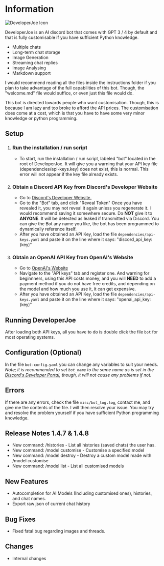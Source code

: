 # Information

![DeveloperJoe Icon](https://i.imgur.com/SgdL99Y.png)

DeveloperJoe is an AI discord bot that comes with GPT 3 / 4 by default and that is fully customisable if you have sufficient Python knowledge.

- Multiple chats
- Long-term chat storage
- Image Generation
- Streaming chat replies
- Image Analysing
- Markdown support

I would recommend reading all the files inside the instructions folder if you plan to take advantage of the full capabilities of this bot. Though, the "welcome.md" file would suffice, or even just this file would do.

This bot is directed towards people who want customisation. Though, this is because I am lazy and too broke to afford the API prices. The customisation does come at a cost, which is that you have to have some very minor knowledge or python programming.

## Setup

1. ### Run the installation / run script

    - To start, run the installation / run script, labeled "bot" located in the root of DeveloperJoe. It will give you a warning that your API key file (dependencies/api-keys.key) does not exist, this is normal. This error will not appear if the key file already exists.

2. ### Obtain a Discord API Key from Discord's Developer Website

    - Go to [Discord's Developer Website.](https://discord.com/developers/applications)
    - Go to the "Bot" tab, and click "Reveal Token" Once you have revealed it, you may not reveal it again unless you regenerate it. I would recommend saving it somewhere secure. Do **NOT** give it to **ANYONE**. It will be detected as leaked if transmitted via Discord. You can give the Bot any name you like, the bot has been programmed to dynamically reference itself.
    - After you have obtained an API Key, load the file `dependencies/api-keys.yaml` and paste it on the line where it says: "discord_api_key: (key)"

3. ### Obtain an OpenAI API Key from OpenAI's Website

    - Go to [OpenAI's Website](https://platform.openai.com/account)
    - Navigate to the "API keys" tab and register one. And warning for beginnners, using this API costs money, and you will **NEED** to add a payment method if you do not have free credits, and depending on the model and how much you use it, it can get expensive.
    - After you have obtained an API Key, load the file `dependencies/api-keys.yaml` and paste it on the line where it says: "openai_api_key: (key)"

## Running DeveloperJoe

After loading both API keys, all you have to do is double click the file `bot` for most operating systems.

## Configuration (Optional)

In the file `bot-config.yaml` you can change any variables to suit your needs. *Note; it is recommended to set `bot_name` to the same name as is set in the [Discord's Developer Portal](https://discord.com/developers/applications), though, it will not cause any problems if not.*

## Errors

If there are any errors, check the file `misc/bot_log.log`, contact me, and give me the contents of the file. I will then resolve your issue. You may try and resolve the problem yourself if you have sufficient Python programming knowledge.

## Release Notes 1.4.7 & 1.4.8

- New command: /histories - List all histories (saved chats) the user has.
- New command: /model customise - Customise a specified model
- New command: /model destroy - Destroy a custom model made with /model customise
- New command: /model list - List all customised models

## New Features

- Autocompletion for AI Models (Including customised ones), histories, and chat names.
- Export raw json of current chat history

## Bug Fixes

- Fixed fatal bug regarding images and threads.

## Changes

- Internal changes
